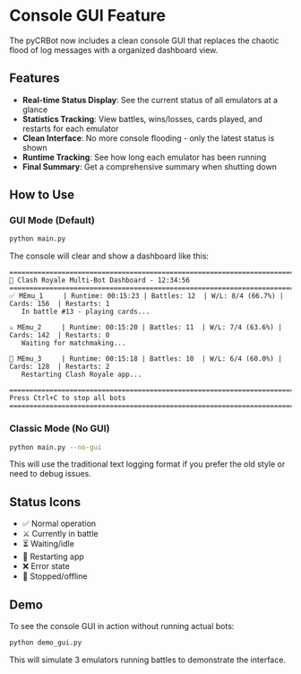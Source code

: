 # Console GUI Feature

The pyCRBot now includes a clean console GUI that replaces the chaotic flood of log messages with a organized dashboard view.

## Features

- **Real-time Status Display**: See the current status of all emulators at a glance
- **Statistics Tracking**: View battles, wins/losses, cards played, and restarts for each emulator
- **Clean Interface**: No more console flooding - only the latest status is shown
- **Runtime Tracking**: See how long each emulator has been running
- **Final Summary**: Get a comprehensive summary when shutting down

## How to Use

### GUI Mode (Default)
```bash
python main.py
```

The console will clear and show a dashboard like this:
```
==================================================================================================
🤖 Clash Royale Multi-Bot Dashboard - 12:34:56
==================================================================================================
✅ MEmu_1     | Runtime: 00:15:23 | Battles: 12  | W/L: 8/4 (66.7%) | Cards: 156  | Restarts: 1
   In battle #13 - playing cards...

⚔️ MEmu_2     | Runtime: 00:15:20 | Battles: 11  | W/L: 7/4 (63.6%) | Cards: 142  | Restarts: 0
   Waiting for matchmaking...

🔄 MEmu_3     | Runtime: 00:15:18 | Battles: 10  | W/L: 6/4 (60.0%) | Cards: 128  | Restarts: 2
   Restarting Clash Royale app...

==================================================================================================
Press Ctrl+C to stop all bots
==================================================================================================
```

### Classic Mode (No GUI)
```bash
python main.py --no-gui
```

This will use the traditional text logging format if you prefer the old style or need to debug issues.

## Status Icons

- ✅ Normal operation
- ⚔️ Currently in battle
- ⏳ Waiting/idle
- 🔄 Restarting app
- ❌ Error state
- 🔴 Stopped/offline

## Demo

To see the console GUI in action without running actual bots:
```bash
python demo_gui.py
```

This will simulate 3 emulators running battles to demonstrate the interface.
